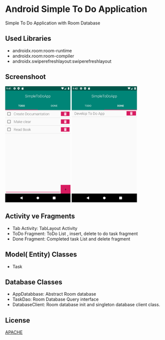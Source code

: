 # Android Simple To Do Application

Simple To Do Application with Room Database

## Used Libraries
- androidx.room:room-runtime
- androidx.room:room-compiler
- androidx.swiperefreshlayout:swiperefreshlayout


## Screenshoot
<img src="https://github.com/ramazanogunc/Android-Simple-ToDo/blob/master/ss/screen1.png"
width="210"
alt="Android Simple To Do App 1"/>
<img src="https://github.com/ramazanogunc/Android-Simple-ToDo/blob/master/ss/screen2.png"
width="210"
alt="Android Simple To Do App 2"/>


## Activity ve Fragments
- Tab Activity: TabLayout Activity
 - ToDo Fragment: ToDo List , insert, delete to do task fragment
 - Done Fragment: Completed task List and delete fragment

## Model( Entity) Classes
- Task

## Database Classes
- AppDatabbase: Abstract Room database
- TaskDao: Room Database Query interface
- DatabaseClient: Room database init and singleton database client class.

## License
[APACHE](http://www.apache.org/licenses/LICENSE-2.0)
